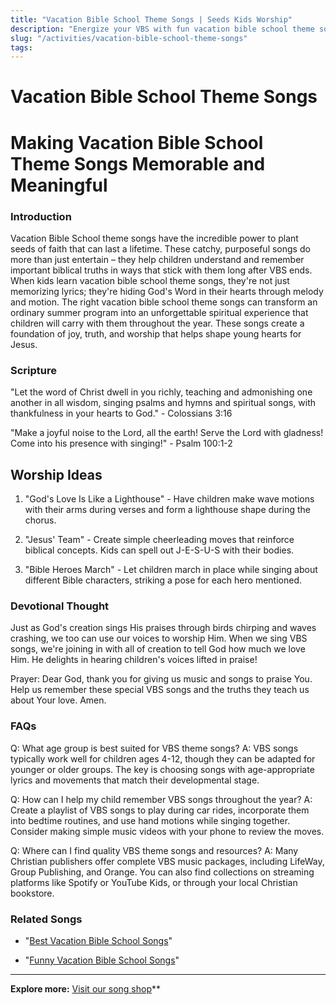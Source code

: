 ```yaml
---
title: "Vacation Bible School Theme Songs | Seeds Kids Worship"
description: "Energize your VBS with fun vacation bible school theme songs. Engaging worship music and activities for summer children's ministry."
slug: "/activities/vacation-bible-school-theme-songs"
tags:
---
```


# Vacation Bible School Theme Songs

# Making Vacation Bible School Theme Songs Memorable and Meaningful

### Introduction
Vacation Bible School theme songs have the incredible power to plant seeds of faith that can last a lifetime. These catchy, purposeful songs do more than just entertain – they help children understand and remember important biblical truths in ways that stick with them long after VBS ends. When kids learn vacation bible school theme songs, they're not just memorizing lyrics; they're hiding God's Word in their hearts through melody and motion. The right vacation bible school theme songs can transform an ordinary summer program into an unforgettable spiritual experience that children will carry with them throughout the year. These songs create a foundation of joy, truth, and worship that helps shape young hearts for Jesus.

### Scripture
"Let the word of Christ dwell in you richly, teaching and admonishing one another in all wisdom, singing psalms and hymns and spiritual songs, with thankfulness in your hearts to God." - Colossians 3:16

"Make a joyful noise to the Lord, all the earth! Serve the Lord with gladness! Come into his presence with singing!" - Psalm 100:1-2

## Worship Ideas
1. "God's Love Is Like a Lighthouse" - Have children make wave motions with their arms during verses and form a lighthouse shape during the chorus.

2. "Jesus' Team" - Create simple cheerleading moves that reinforce biblical concepts. Kids can spell out J-E-S-U-S with their bodies.

3. "Bible Heroes March" - Let children march in place while singing about different Bible characters, striking a pose for each hero mentioned.

### Devotional Thought
Just as God's creation sings His praises through birds chirping and waves crashing, we too can use our voices to worship Him. When we sing VBS songs, we're joining in with all of creation to tell God how much we love Him. He delights in hearing children's voices lifted in praise!

Prayer: Dear God, thank you for giving us music and songs to praise You. Help us remember these special VBS songs and the truths they teach us about Your love. Amen.

### FAQs

Q: What age group is best suited for VBS theme songs?
A: VBS songs typically work well for children ages 4-12, though they can be adapted for younger or older groups. The key is choosing songs with age-appropriate lyrics and movements that match their developmental stage.

Q: How can I help my child remember VBS songs throughout the year?
A: Create a playlist of VBS songs to play during car rides, incorporate them into bedtime routines, and use hand motions while singing together. Consider making simple music videos with your phone to review the moves.

Q: Where can I find quality VBS theme songs and resources?
A: Many Christian publishers offer complete VBS music packages, including LifeWay, Group Publishing, and Orange. You can also find collections on streaming platforms like Spotify or YouTube Kids, or through your local Christian bookstore.

### Related Songs

- "[Best Vacation Bible School Songs](/activities/best-vacation-bible-school-songs/)"

- "[Funny Vacation Bible School Songs](/activities/funny-vacation-bible-school-songs/)"

---

**Explore more:** [Visit our song shop](https://seedskidsworship.com/shop)**

<!-- Schema Markup -->
<script type="application/ld+json">
{
  "@context": "https://schema.org",
  "@type": "MusicRecording",
  "name": "Vacation Bible School Theme Songs",
  "byArtist": {
    "@type": "MusicGroup",
    "name": "Seeds Kids Worship"
  },
  "isFamilyFriendly": true,
  "url": "https://seedskidsworship.com/activities/vacation-bible-school-theme-songs/"
}
</script>
